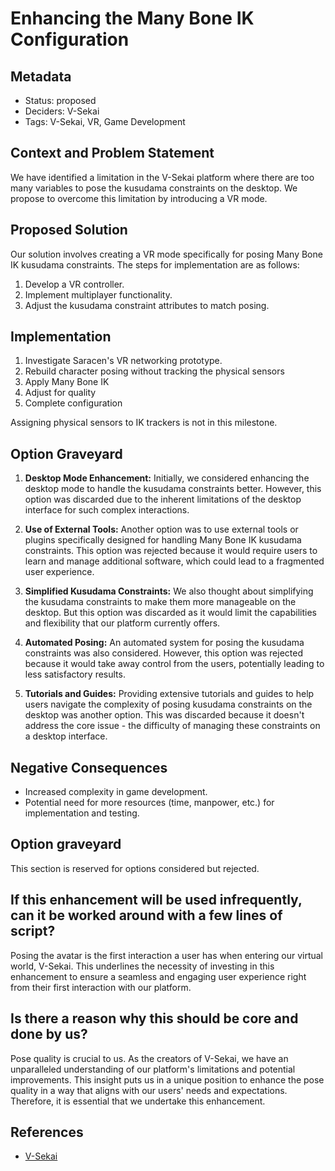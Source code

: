 # Enhancing the Many Bone IK Configuration

## Metadata

- Status: proposed 
- Deciders: V-Sekai
- Tags: V-Sekai, VR, Game Development

## Context and Problem Statement

We have identified a limitation in the V-Sekai platform where there are too many variables to pose the kusudama constraints on the desktop. We propose to overcome this limitation by introducing a VR mode.

## Proposed Solution

Our solution involves creating a VR mode specifically for posing Many Bone IK kusudama constraints. The steps for implementation are as follows:

1. Develop a VR controller.
2. Implement multiplayer functionality.
3. Adjust the kusudama constraint attributes to match posing.

## Implementation

1. Investigate Saracen's VR networking prototype.
1. Rebuild character posing without tracking the physical sensors
2. Apply Many Bone IK
3. Adjust for quality
4. Complete configuration

Assigning physical sensors to IK trackers is not in this milestone.

## Option Graveyard

1. **Desktop Mode Enhancement:** Initially, we considered enhancing the desktop mode to handle the kusudama constraints better. However, this option was discarded due to the inherent limitations of the desktop interface for such complex interactions.

2. **Use of External Tools:** Another option was to use external tools or plugins specifically designed for handling Many Bone IK kusudama constraints. This option was rejected because it would require users to learn and manage additional software, which could lead to a fragmented user experience.

3. **Simplified Kusudama Constraints:** We also thought about simplifying the kusudama constraints to make them more manageable on the desktop. But this option was discarded as it would limit the capabilities and flexibility that our platform currently offers.

4. **Automated Posing:** An automated system for posing the kusudama constraints was also considered. However, this option was rejected because it would take away control from the users, potentially leading to less satisfactory results.

5. **Tutorials and Guides:** Providing extensive tutorials and guides to help users navigate the complexity of posing kusudama constraints on the desktop was another option. This was discarded because it doesn't address the core issue - the difficulty of managing these constraints on a desktop interface.

## Negative Consequences

- Increased complexity in game development.
- Potential need for more resources (time, manpower, etc.) for implementation and testing.

## Option graveyard

This section is reserved for options considered but rejected.

## If this enhancement will be used infrequently, can it be worked around with a few lines of script?

Posing the avatar is the first interaction a user has when entering our virtual world, V-Sekai. This underlines the necessity of investing in this enhancement to ensure a seamless and engaging user experience right from their first interaction with our platform.

## Is there a reason why this should be core and done by us?

Pose quality is crucial to us. As the creators of V-Sekai, we have an unparalleled understanding of our platform's limitations and potential improvements. This insight puts us in a unique position to enhance the pose quality in a way that aligns with our users' needs and expectations. Therefore, it is essential that we undertake this enhancement.

## References

- [V-Sekai](https://v-sekai.org/)
